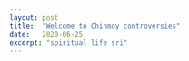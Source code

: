 ```yaml
---
layout: post
title:  "Welcome to Chinmoy controversies"
date:   2020-06-25
excerpt: "spiritual life sri"
---
```

